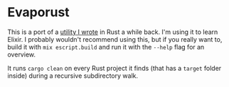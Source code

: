 # Evaporust

This is a port of a [utility I wrote](https://github.com/dogue/evaporust) in Rust a while back. I'm using it to learn Elixir. I probably wouldn't recommend using this, but if you really want to, build it with `mix escript.build` and run it with the `--help` flag for an overview.

It runs `cargo clean` on every Rust project it finds (that has a `target` folder inside) during a recursive subdirectory walk.
